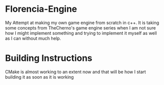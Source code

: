 # Florencia-Engine
My Attempt at making my own game engine from scratch in c++. It is taking some concepts from TheCherno's game engine series when I am not sure how I might implement something and trying to implement it myself as well as I can without much help.

# Building Instructions
CMake is almost working to an extent now and that will be how I start building it as soon as it is working